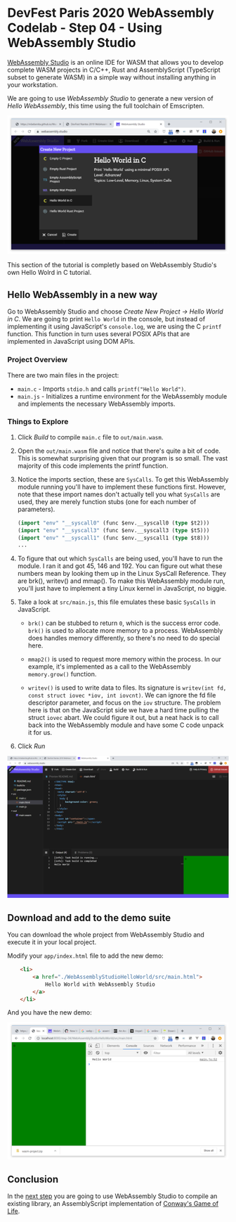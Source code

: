 #  DevFest Paris 2020 WebAssembly Codelab - Step 04 - Using WebAssembly Studio

[WebAssembly Studio](https://webassembly.studio/) is an online IDE for WASM that allows you to develop complete WASM projects in C/C++, Rust and AssemblyScript (TypeScript subset to generate WASM) in a simple way without installing anything in your workstation.

We are going to use *WebAssembly Studio* to generate a new version of *Hello WebAssembly*, this time using the full toolchain of Emscripten.

![WebAssembly Studio](./img/webassembly-studio-01.png)

This section of the tutorial is completly based on WebAssembly Studio's own Hello Wolrd in C tutorial.

## Hello WebAssembly in a new way

Go to WebAssembly Studio and choose *Create New Project -> Hello World in C*. We are going to print `Hello World` in the console, but instead of implementing it using JavaScript's `console.log`, we are using the C `printf` function. This function in turn uses several POSIX APIs that are implemented in JavaScript using DOM APIs.

### Project Overview

There are two main files in the project:

- `main.c` - Imports `stdio.h` and calls `printf("Hello World")`.
- `main.js` - Initializes a runtime environment for the WebAssembly module and implements the necessary WebAssembly imports.

### Things to Explore

1. Click *Build* to compile `main.c` file to `out/main.wasm`.

1. Open the `out/main.wasm` file and notice that there's quite a bit of code. This is somewhat surprising given that our program is so small. The vast majority of this code implements the printf function.

1. Notice the imports section, these are `SysCalls`. To get this WebAssembly module running you'll have to implement these functions first. However, note that these import names don't actually tell you what `SysCalls` are used, they are merely function stubs (one for each number of parameters).

    ```lisp
    (import "env" "__syscall0" (func $env.__syscall0 (type $t2)))
    (import "env" "__syscall3" (func $env.__syscall3 (type $t5)))
    (import "env" "__syscall1" (func $env.__syscall1 (type $t8)))
    ...
    ```

1. To figure that out which `SysCalls` are being used, you'll have to run the module. I ran it and got 45, 146 and 192. You can figure out what these numbers mean by looking them up in the Linux SysCall Reference. They are brk(), writev() and mmap(). To make this WebAssembly module run, you'll just have to implement a tiny Linux kernel in JavaScript, no biggie.

1. Take a look at `src/main.js`, this file emulates these basic `SysCalls` in JavaScript.

    - `brk()` can be stubbed to return `0`, which is the success error code. `brk()` is used to allocate more memory to a process. WebAssembly does handles memory differently, so there's no need to do special here.

    - `mmap2()` is used to request more memory within the process. In our example, it's implemented as a call to the WebAssembly `memory.grow()` function.

    - `writev()` is used to write data to files. Its signature is `writev(int fd, const struct iovec *iov, int iovcnt)`. We can ignore the fd file descriptor parameter, and focus on the `iov` structure. The problem here is that on the JavaScript side we have a hard time pulling the struct `iovec` abart. We could figure it out, but a neat hack is to call back into the WebAssembly module and have some C code unpack it for us.

1. Click *Run*


![Hello World in C with WebAssembly Studio](./img/webassembly-studio-02.png)


## Download and add to the demo suite

You can download the whole project from WebAssembly Studio and execute it in your local project.

Modify your `app/index.html` file to add the new demo:

```html
    <li>
        <a href="./WebAssemblyStudioHelloWorld/src/main.html">
            Hello World with WebAssembly Studio 
        </a>
    </li>
```

And you have the new demo:

![Hello World in C with WebAssembly Studio in local mode](./img/webassembly-studio-03.png)


## Conclusion

In the [next step](../step-05/) you are going to use WebAssembly Studio to compile an existing library, an AssemblyScript implementation of [Conway's Game of Life](https://en.wikipedia.org/wiki/Conway%27s_Game_of_Life).